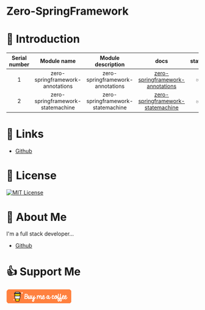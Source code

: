 # Zero-SpringFramework

# 📖 Introduction

| Serial number |            Module name            |        Module description         |                                      docs                                       | status |
|:-------------:|:---------------------------------:|:---------------------------------:|:-------------------------------------------------------------------------------:|:------:|
|       1       | zero-springframework-annotations  | zero-springframework-annotations  |  [zero-springframework-annotations ](zero-springframework-annotations/HELP.md)  |   ✅    |
|       2       | zero-springframework-statemachine | zero-springframework-statemachine | [zero-springframework-statemachine ](zero-springframework-statemachine/HELP.md) |   ✅    |

# 🔗 Links

- [Github](https://github.com/Micro-Organism/Zero-SpringFramework)

# 📝 License

[![MIT License](https://img.shields.io/badge/License-MIT-green.svg)](http://opensource.org/licenses/MIT)

# 🚀 About Me

I'm a full stack developer...

- [Github](https://github.com/Micro-Organism)

# 👍 Support Me

[!["Buy Me A Coffee"](doc/images/img.png)](https://github.com/Micro-Organism/Zero-SpringFramework)
